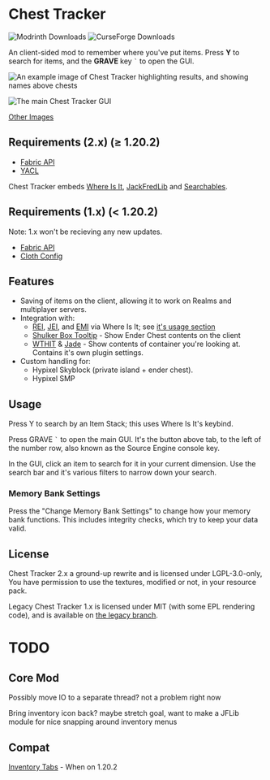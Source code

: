 # Chest Tracker

![Modrinth Downloads](https://img.shields.io/modrinth/dt/ni4SrKmq?style=flat-square&label=Modrinth&color=%2316AF54)
![CurseForge Downloads](https://img.shields.io/curseforge/dt/397217?style=flat-square&label=CurseForge&color=%23E04E14)

An client-sided mod to remember where you've put items. Press **Y** to search for items, and the
**GRAVE** key ``` ` ``` to open the GUI.

![An example image of Chest Tracker highlighting results, and showing names above chests](https://i.imgur.com/jfAfFDh.png)

![The main Chest Tracker GUI](https://i.imgur.com/45pBNFJ.png)

[Other Images](https://imgur.com/a/mDTAACo)

## Requirements (2.x) (≥ 1.20.2)

- [Fabric API](https://modrinth.com/mod/fabric-api)
- [YACL](https://modrinth.com/mod/yacl)

Chest Tracker embeds [Where Is It](https://modrinth.com/mod/where-is-it), [JackFredLib](https://github.com/JackFred2/JackFredLib) and [Searchables](https://github.com/jaredlll08/searchables).

## Requirements (1.x) (< 1.20.2)

Note: 1.x won't be recieving any new updates.

- [Fabric API](https://modrinth.com/mod/fabric-api)
- [Cloth Config](https://modrinth.com/mod/cloth-config)

## Features

- Saving of items on the client, allowing it to work on Realms and multiplayer servers.
- Integration with:
  - [REI](https://modrinth.com/mod/rei), [JEI](https://modrinth.com/mod/jei), and [EMI](https://modrinth.com/mod/emi) via Where Is It; see [it's usage section](https://github.com/JackFred2/WhereIsIt#usage) 
  - [Shulker Box Tooltip](https://modrinth.com/mod/shulkerboxtooltip) - Show Ender Chest contents on the client
  - [WTHIT](https://modrinth.com/mod/wthit) & [Jade](https://modrinth.com/mod/jade) - Show contents of container you're looking at. Contains it's own plugin settings.
- Custom handling for:
  - Hypixel Skyblock (private island + ender chest).
  - Hypixel SMP

## Usage

Press Y to search by an Item Stack; this uses Where Is It's keybind.

Press GRAVE ``` ` ``` to open the main GUI. It's the button above tab, to the left of the number row, also known as the
Source Engine console key.

In the GUI, click an item to search for it in your current dimension. Use the search bar and it's various filters
to narrow down your search.

### Memory Bank Settings

Press the "Change Memory Bank Settings" to change how your memory bank functions. This includes integrity checks, which
try to keep your data valid.

## License

Chest Tracker 2.x a ground-up rewrite and is licensed under LGPL-3.0-only, You have permission to use the textures,
modified or not, in your resource pack.

Legacy Chest Tracker 1.x is licensed under MIT (with some EPL rendering code), and is available on [the legacy branch](https://github.com/JackFred2/ChestTracker/tree/legacy-1.x).

# TODO

## Core Mod

Possibly move IO to a separate thread? not a problem right now

Bring inventory icon back? maybe stretch goal, want to make a JFLib module for nice
snapping around inventory menus

## Compat

[Inventory Tabs](https://modrinth.com/mod/inventory-tabs-updated) - When on 1.20.2
